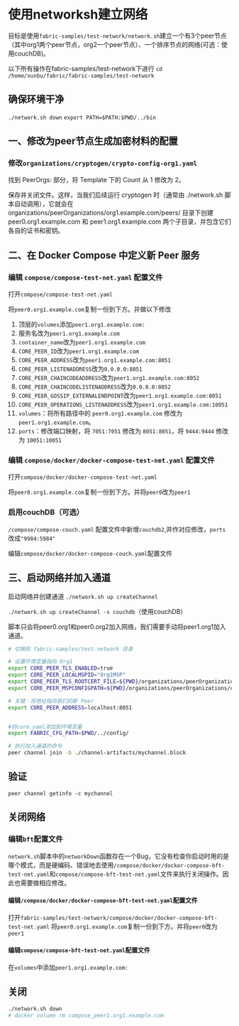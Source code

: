 # 使用networksh建立网络

目标是使用`fabric-samples/test-network/network.sh`建立一个有3个peer节点（其中org1两个peer节点，org2一个peer节点）、一个排序节点的网络(可选：使用couchDB)。

以下所有操作在fabric-samples/test-network下进行
`cd /home/xunbu/fabric/fabric-samples/test-network`

## 确保环境干净

`./network.sh down`
`export PATH=$PATH:$PWD/../bin`

## 一、修改为peer节点生成加密材料的配置

### 修改`organizations/cryptogen/crypto-config-org1.yaml`

找到 PeerOrgs: 部分，将 Template 下的 Count 从 1 修改为 2。

保存并关闭文件。这样，当我们后续运行 cryptogen 时（通常由 ./network.sh 脚本自动调用），它就会在 organizations/peerOrganizations/org1.example.com/peers/ 目录下创建 peer0.org1.example.com 和 peer1.org1.example.com 两个子目录，并包含它们各自的证书和密钥。

## 二、在 Docker Compose 中定义新 Peer 服务

### 编辑 `compose/compose-test-net.yaml` 配置文件

打开`compose/compose-test-net.yaml`

将`peer0.org1.example.com`复制一份到下方。并做以下修改

1. 顶层的`volumes`添加`peer1.org1.example.com:`
2. 服务名改为`peer1.org1.example.com`
3. `container_name`改为`peer1.org1.example.com`
4. `CORE_PEER_ID`改为`peer1.org1.example.com`
5. `CORE_PEER_ADDRESS`改为`peer1.org1.example.com:8051`
6. `CORE_PEER_LISTENADDRESS`改为`0.0.0.0:8051`
7. `CORE_PEER_CHAINCODEADDRESS`改为`peer1.org1.example.com:8052`
8. `CORE_PEER_CHAINCODELISTENADDRESS`改为`0.0.0.0:8052`
9. `CORE_PEER_GOSSIP_EXTERNALENDPOINT`改为`peer1.org1.example.com:8051`
10. `CORE_PEER_OPERATIONS_LISTENADDRESS`改为`peer1.org1.example.com:10051`
11. `volumes`：将所有路径中的 `peer0.org1.example.com` 修改为 `peer1.org1.example.com`。
12. `ports`：修改端口映射，将 `7051:7051` 修改为 `8051:8051`，将 `9444:9444` 修改为 `10051:10051`

### 编辑 `compose/docker/docker-compose-test-net.yaml` 配置文件

打开`compose/docker/docker-compose-test-net.yaml`

将`peer0.org1.example.com`复制一份到下方。并将`peer0`改为`peer1`

### 启用couchDB（可选）

 `/compose/compose-couch.yaml` 配置文件中新增`couchdb2`,并作对应修改，`ports`改成`"9984:5984"`

编辑`compose/docker/docker-compose-couch.yaml`配置文件

## 三、启动网络并加入通道

启动网络并创建通道
`./network.sh up createChannel`

`./network.sh up createChannel -s couchdb`（使用couchDB）

脚本只会将peer0.org1和peer0.org2加入网络，我们需要手动将peer1.org1加入通道。

```bash
# 切换到 fabric-samples/test-network 目录

# 设置环境变量指向 Org1
export CORE_PEER_TLS_ENABLED=true
export CORE_PEER_LOCALMSPID="Org1MSP"
export CORE_PEER_TLS_ROOTCERT_FILE=${PWD}/organizations/peerOrganizations/org1.example.com/peers/peer0.org1.example.com/tls/ca.crt
export CORE_PEER_MSPCONFIGPATH=${PWD}/organizations/peerOrganizations/org1.example.com/users/Admin@org1.example.com/msp

# 关键：将地址指向我们的新 Peer
export CORE_PEER_ADDRESS=localhost:8051 


#将core.yaml添加到环境变量
export FABRIC_CFG_PATH=$PWD/../config/

# 执行加入通道的命令
peer channel join -b ./channel-artifacts/mychannel.block
```

## 验证

`peer channel getinfo -c mychannel`

## 关闭网络

### 编辑`bft`配置文件

`network.sh`脚本中的`networkDown`函数存在一个Bug，它没有检查你启动时用的是哪个模式，而是硬编码、错误地去使用`/compose/docker/docker-compose-bft-test-net.yaml`和`compose/compose-bft-test-net.yaml`文件来执行关闭操作。因此也需要做相应修改。

#### 编辑`/compose/docker/docker-compose-bft-test-net.yaml`配置文件

打开`fabric-samples/test-network/compose/docker/docker-compose-bft-test-net.yaml`
将`peer0.org1.example.com`复制一份到下方。并将`peer0`改为`peer1`

#### 编辑`compose/compose-bft-test-net.yaml`配置文件

在`volumes`中添加`peer1.org1.example.com:`

## 关闭

```bash
./network.sh down
# docker volume rm compose_peer1.org1.example.com
```
